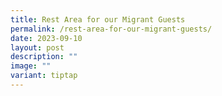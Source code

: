 ```yaml
---
title: Rest Area for our Migrant Guests
permalink: /rest-area-for-our-migrant-guests/
date: 2023-09-10
layout: post
description: ""
image: ""
variant: tiptap
---
```

